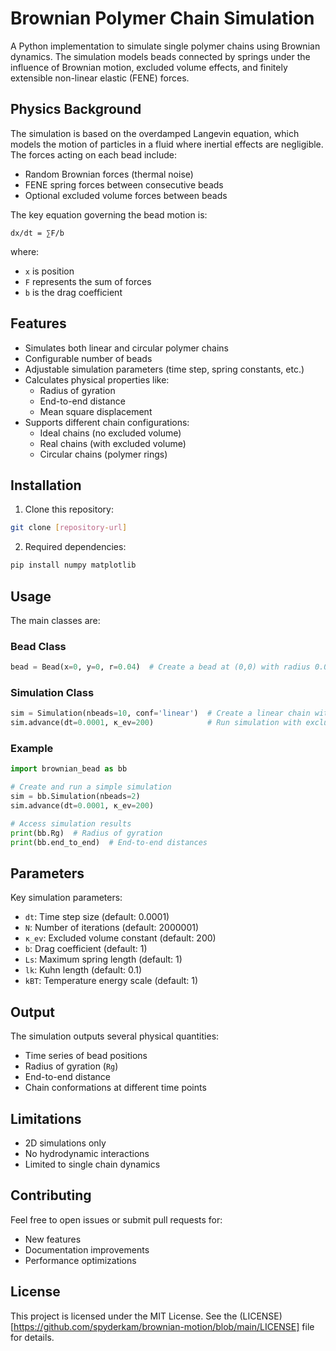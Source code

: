 # Brownian Polymer Chain Simulation

A Python implementation to simulate single polymer chains using Brownian dynamics. The simulation models beads connected by springs under the influence of Brownian motion, excluded volume effects, and finitely extensible non-linear elastic (FENE) forces.

## Physics Background

The simulation is based on the overdamped Langevin equation, which models the motion of particles in a fluid where inertial effects are negligible. The forces acting on each bead include:

- Random Brownian forces (thermal noise)
- FENE spring forces between consecutive beads
- Optional excluded volume forces between beads

The key equation governing the bead motion is:


```
dx/dt = ∑F/b
```

where:
- `x` is position
- `F` represents the sum of forces
- `b` is the drag coefficient

## Features

- Simulates both linear and circular polymer chains
- Configurable number of beads
- Adjustable simulation parameters (time step, spring constants, etc.)
- Calculates physical properties like:
  - Radius of gyration
  - End-to-end distance
  - Mean square displacement
- Supports different chain configurations:
  - Ideal chains (no excluded volume)
  - Real chains (with excluded volume)
  - Circular chains (polymer rings)

## Installation

1. Clone this repository:
```bash
git clone [repository-url]
```

2. Required dependencies:
```bash
pip install numpy matplotlib
```

## Usage

The main classes are:

### Bead Class
```python
bead = Bead(x=0, y=0, r=0.04)  # Create a bead at (0,0) with radius 0.04
```

### Simulation Class
```python
sim = Simulation(nbeads=10, conf='linear')  # Create a linear chain with 10 beads
sim.advance(dt=0.0001, κ_ev=200)            # Run simulation with excluded volume
```

### Example
```python
import brownian_bead as bb

# Create and run a simple simulation
sim = bb.Simulation(nbeads=2)
sim.advance(dt=0.0001, κ_ev=200)

# Access simulation results
print(bb.Rg)  # Radius of gyration
print(bb.end_to_end)  # End-to-end distances
```

## Parameters

Key simulation parameters:

- `dt`: Time step size (default: 0.0001)
- `N`: Number of iterations (default: 2000001)
- `κ_ev`: Excluded volume constant (default: 200)
- `b`: Drag coefficient (default: 1)
- `Ls`: Maximum spring length (default: 1)
- `lk`: Kuhn length (default: 0.1)
- `kBT`: Temperature energy scale (default: 1)

## Output

The simulation outputs several physical quantities:

- Time series of bead positions
- Radius of gyration (`Rg`)
- End-to-end distance
- Chain conformations at different time points

## Limitations

- 2D simulations only
- No hydrodynamic interactions
- Limited to single chain dynamics

## Contributing

Feel free to open issues or submit pull requests for:

- New features
- Documentation improvements
- Performance optimizations

## License

This project is licensed under the MIT License. See the (LICENSE)[https://github.com/spyderkam/brownian-motion/blob/main/LICENSE] file for details.
